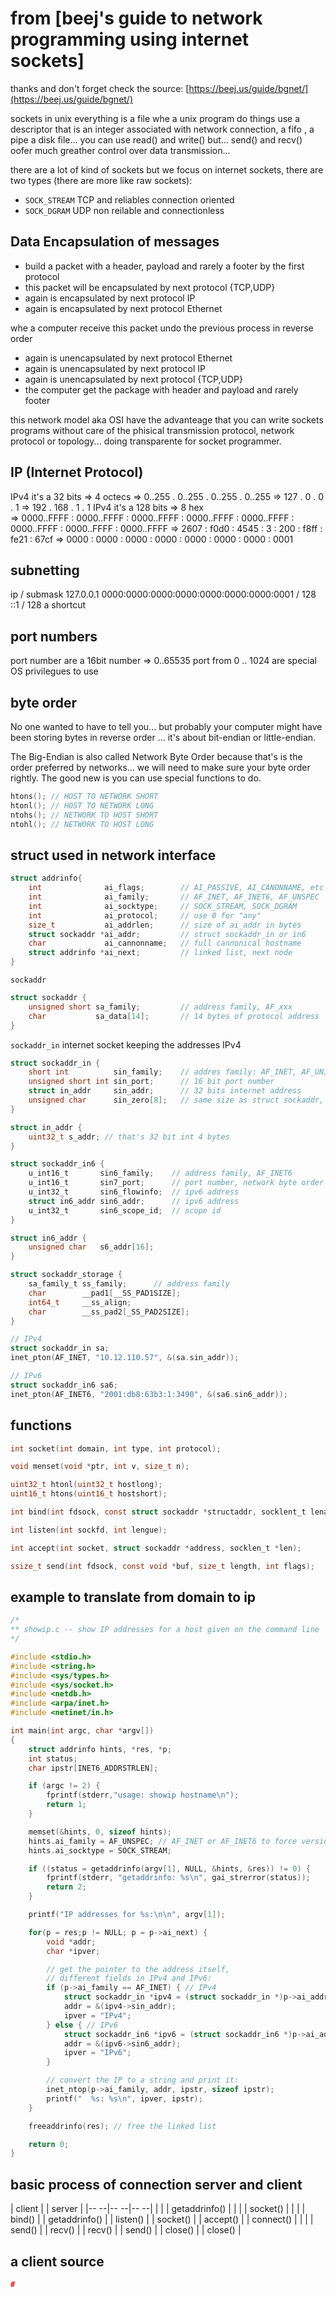 # from [beej's guide to network programming using internet sockets]

thanks and don't forget check the source: [https://beej.us/guide/bgnet/](https://beej.us/guide/bgnet/)


sockets in unix everything is a file whe a unix program do things use a descriptor that is an integer associated with network connection, a fifo , a pipe a disk file... you can use read() and write() but... send() and recv() oofer much greather control over data transmission...


there are a lot of kind of sockets but we focus on internet sockets, there are two types (there are more like raw sockets):

- `SOCK_STREAM` TCP and reliables connection oriented
- `SOCK_DGRAM`  UDP non reilable and connectionless


## Data Encapsulation of messages

- build a packet with a header, payload and rarely a footer by the first protocol
- this packet will be encapsulated by next protocol {TCP,UDP}
- again is encapsulated by next protocol IP
- again is encapsulated by next protocol Ethernet

whe a computer receive this packet undo the previous process in reverse order

- again is unencapsulated by next protocol Ethernet
- again is unencapsulated by next protocol IP
- again is unencapsulated by next protocol {TCP,UDP}
- the computer get the package with header and payload and rarely footer


this network model aka OSI have the advanteage that you can write sockets programs without care of the phisical transmission protocol, network protocol  or topology... doing transparente for socket programmer.

## IP (Internet Protocol)
IPv4 it's a  32 bits => 4 octecs 
	=>     0..255 .     0..255 .    0..255 .     0..255
	=>        127 .          0 .         0 .          1
	=>        192 .        168 .         1 .          1
IPv4 it's a 128 bits => 8 hex    
	=> 0000..FFFF : 0000..FFFF : 0000..FFFF : 0000..FFFF : 0000..FFFF : 0000..FFFF : 0000..FFFF : 0000..FFFF
	=>       2607 : f0d0 : 4545 :    3 :  200 : f8ff : fe21 : 67cf
	=>       0000 : 0000 : 0000 : 0000 : 0000 : 0000 : 0000 : 0001


## subnetting

ip / submask
127.0.0.1
0000:0000:0000:0000:0000:0000:0000:0001 / 128
::1 / 128  a shortcut

## port numbers

port number are a 16bit number => 0..65535
port from 0 .. 1024 are special OS privilegues to use

## byte order

No one wanted to have to tell you... but probably your computer might have been storing bytes  in reverse order ... it's about bit-endian or little-endian.

The Big-Endian is also called Network Byte Order because that's is the order preferred by networks... we will need to make sure your byte order rightly. The good new is you can use special functions to do.

```c
htons(); // HOST TO NETWORK SHORT
htonl(); // HOST TO NETWORK LONG 
ntohs(); // NETWORK TO HOST SHORT
ntohl(); // NETWORK TO HOST LONG
```

## struct used in network interface

```c
struct addrinfo{
	int              ai_flags;        // AI_PASSIVE, AI_CANONNAME, etc
	int              ai_family;       // AF_INET, AF_INET6, AF_UNSPEC
	int              ai_socktype;     // SOCK_STREAM, SOCK_DGRAM
	int              ai_protocol;     // use 0 for "any"
	size_t           ai_addrlen;      // size of ai_addr in bytes
	struct sockaddr *ai_addr;         // struct sockaddr_in or in6
	char             ai_cannonname;   // full cannonical hostname
	struct addrinfo *ai_next;         // linked list, next node
}
```

`sockaddr` 

```c
struct sockaddr {
	unsigned short sa_family;         // address family, AF_xxx
	char           sa_data[14];       // 14 bytes of protocol address
}
```

`sockaddr_in` internet socket keeping the addresses IPv4 

```c
struct sockaddr_in {
	short int          sin_family;    // addres family: AF_INET, AF_UNIX, AF_NS, AF_IMPLINK
	unsigned short int sin_port;      // 16 bit port number 
	struct in_addr     sin_addr;      // 32 bits internet address
	unsigned char      sin_zero[8];   // same size as struct sockaddr, not used
}
```


```c
struct in_addr {
	uint32_t s_addr; // that's 32 bit int 4 bytes
}

struct sockaddr_in6 {
	u_int16_t       sin6_family;    // address family, AF_INET6
	u_int16_t       sin7_port;      // port number, network byte order
	u_int32_t       sin6_flowinfo;  // ipv6 address
	struct in6_addr sin6_addr;      // ipv6 address
	u_int32_t       sin6_scope_id;  // scope id
}

struct in6_addr {
	unsigned char   s6_addr[16];
}
```


```c
struct sockaddr_storage {
	sa_family_t ss_family;      // address family
	char        __pad1[__SS_PAD1SIZE];
	int64_t     __ss_align;
	char        __ss_pad2[_SS_PAD2SIZE];
}
```



```c
// IPv4
struct sockaddr_in sa;
inet_pton(AF_INET, "10.12.110.57", &(sa.sin_addr));

// IPv6
struct sockaddr_in6 sa6;
inet_pton(AF_INET6, "2001:db8:63b3:1:3490", &(sa6.sin6_addr));
```


## functions

```c
int socket(int domain, int type, int protocol);

void menset(void *ptr, int v, size_t n);

uint32_t htonl(uint32_t hostlong);
uint16_t htons(uint16_t hostshort);

int bind(int fdsock, const struct sockaddr *structaddr, socklent_t lenaddr);

int listen(int sockfd, int lengue);

int accept(int socket, struct sockaddr *address, socklen_t *len);

ssize_t send(int fdsock, const void *buf, size_t length, int flags);

```



## example to translate from domain to ip


```c
/*
** showip.c -- show IP addresses for a host given on the command line
*/

#include <stdio.h>
#include <string.h>
#include <sys/types.h>
#include <sys/socket.h>
#include <netdb.h>
#include <arpa/inet.h>
#include <netinet/in.h>

int main(int argc, char *argv[])
{
	struct addrinfo hints, *res, *p;
	int status;
	char ipstr[INET6_ADDRSTRLEN];

	if (argc != 2) {
	    fprintf(stderr,"usage: showip hostname\n");
	    return 1;
	}

	memset(&hints, 0, sizeof hints);
	hints.ai_family = AF_UNSPEC; // AF_INET or AF_INET6 to force version
	hints.ai_socktype = SOCK_STREAM;

	if ((status = getaddrinfo(argv[1], NULL, &hints, &res)) != 0) {
		fprintf(stderr, "getaddrinfo: %s\n", gai_strerror(status));
		return 2;
	}

	printf("IP addresses for %s:\n\n", argv[1]);

	for(p = res;p != NULL; p = p->ai_next) {
		void *addr;
		char *ipver;

		// get the pointer to the address itself,
		// different fields in IPv4 and IPv6:
		if (p->ai_family == AF_INET) { // IPv4
			struct sockaddr_in *ipv4 = (struct sockaddr_in *)p->ai_addr;
			addr = &(ipv4->sin_addr);
			ipver = "IPv4";
		} else { // IPv6
			struct sockaddr_in6 *ipv6 = (struct sockaddr_in6 *)p->ai_addr;
			addr = &(ipv6->sin6_addr);
			ipver = "IPv6";
		}

		// convert the IP to a string and print it:
		inet_ntop(p->ai_family, addr, ipstr, sizeof ipstr);
		printf("  %s: %s\n", ipver, ipstr);
	}

	freeaddrinfo(res); // free the linked list

	return 0;
}
```




## basic process of connection server and client


|     client    |     |     server     |
|--           --|-- --|--            --|
|               |     | getaddrinfo()  |
|               |     | socket()       |
|               |     | bind()         |
| getaddrinfo() |     | listen()       |
| socket()      |     | accept()       |
| connect()     |     |                |
| send()        |     | recv()         |
| recv()        |     | send()         |
| close()       |     | close()        |




## a client source


```c
#
```